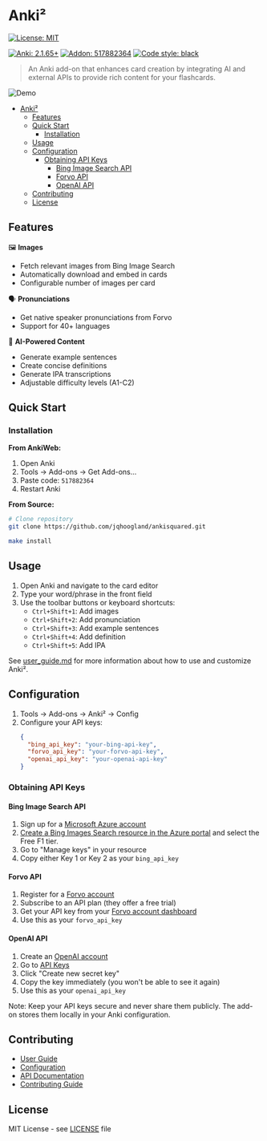# Anki²

[![License: MIT](https://img.shields.io/badge/License-MIT-yellow.svg)](https://opensource.org/licenses/MIT)
<!-- TODO: [![Downloads](https://static.pepy.tech/personalized-badge/ankisquared?period=total&units=international_system&left_color=black&right_color=orange&left_text=Downloads)](https://pepy.tech/project/ankisquared) -->
[![Anki: 2.1.65+](https://img.shields.io/badge/Anki-2.1.65%2B-blue.svg)](https://apps.ankiweb.net)
[![Addon: 517882364](https://img.shields.io/badge/Addon-517882364-green.svg)](https://apps.ankiweb.net/ankisquared)
[![Code style: black](https://img.shields.io/badge/code%20style-black-000000.svg)](https://github.com/psf/black)

> An Anki add-on that enhances card creation by integrating AI and external APIs to provide rich content for your flashcards.

![Demo](docs/assets/demo.gif)

- [Anki²](#anki)
  - [Features](#features)
  - [Quick Start](#quick-start)
    - [Installation](#installation)
  - [Usage](#usage)
  - [Configuration](#configuration)
    - [Obtaining API Keys](#obtaining-api-keys)
      - [Bing Image Search API](#bing-image-search-api)
      - [Forvo API](#forvo-api)
      - [OpenAI API](#openai-api)
  - [Contributing](#contributing)
  - [License](#license)

## Features

🖼️ **Images**
- Fetch relevant images from Bing Image Search
- Automatically download and embed in cards
- Configurable number of images per card

🗣️ **Pronunciations**
- Get native speaker pronunciations from Forvo
- Support for 40+ languages


🤖 **AI-Powered Content**
- Generate example sentences
- Create concise definitions
- Generate IPA transcriptions
- Adjustable difficulty levels (A1-C2)

## Quick Start

### Installation

**From AnkiWeb:**
1. Open Anki
2. Tools → Add-ons → Get Add-ons...
3. Paste code: `517882364`
4. Restart Anki

**From Source:**
```bash
# Clone repository
git clone https://github.com/jqhoogland/ankisquared.git

make install
```

## Usage

1. Open Anki and navigate to the card editor
2. Type your word/phrase in the front field
3. Use the toolbar buttons or keyboard shortcuts:
   - `Ctrl+Shift+1`: Add images
   - `Ctrl+Shift+2`: Add pronunciation
   - `Ctrl+Shift+3`: Add example sentences
   - `Ctrl+Shift+4`: Add definition
   - `Ctrl+Shift+5`: Add IPA

See [user_guide.md](docs/user_guide.md) for more information about how to use and customize Anki².

## Configuration

1. Tools → Add-ons → Anki² → Config
2. Configure your API keys:
   ```json
   {
     "bing_api_key": "your-bing-api-key",
     "forvo_api_key": "your-forvo-api-key",
     "openai_api_key": "your-openai-api-key"
   }
   ```

### Obtaining API Keys

#### Bing Image Search API
1. Sign up for a [Microsoft Azure account](https://azure.microsoft.com/free/)
2. [Create a Bing Images Search resource in the Azure portal](https://aka.ms/bingapisignup) and select the Free F1 tier.
3. Go to "Manage keys" in your resource
4. Copy either Key 1 or Key 2 as your `bing_api_key`

#### Forvo API
1. Register for a [Forvo account](https://api.forvo.com/plans-and-pricing/)
2. Subscribe to an API plan (they offer a free trial)
3. Get your API key from your [Forvo account dashboard](https://api.forvo.com/account/)
4. Use this as your `forvo_api_key`

#### OpenAI API
1. Create an [OpenAI account](https://platform.openai.com/signup)
2. Go to [API Keys](https://platform.openai.com/api-keys)
3. Click "Create new secret key"
4. Copy the key immediately (you won't be able to see it again)
5. Use this as your `openai_api_key`

Note: Keep your API keys secure and never share them publicly. The add-on stores them locally in your Anki configuration.

## Contributing

- [User Guide](docs/user-guide.md)
- [Configuration](docs/config.md)
- [API Documentation](docs/api.md)
- [Contributing Guide](CONTRIBUTING.md)

## License

MIT License - see [LICENSE](LICENSE) file

